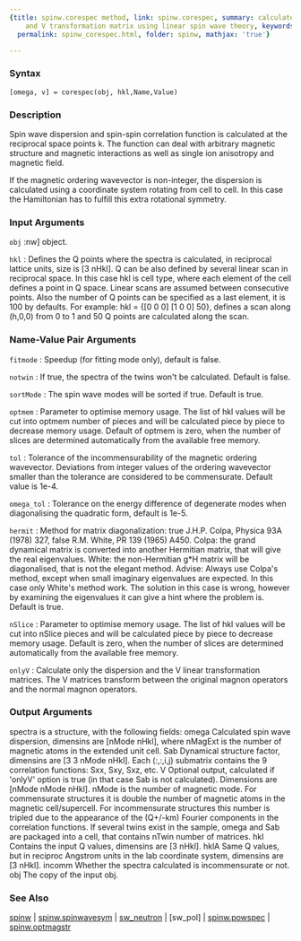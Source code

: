 ```yaml
---
{title: spinw.corespec method, link: spinw.corespec, summary: calculates dispersion
    and V transformation matrix using linear spin wave theory, keywords: sample, sidebar: sw_sidebar,
  permalink: spinw_corespec.html, folder: spinw, mathjax: 'true'}

---
```


### Syntax

`[omega, v] = corespec(obj, hkl,Name,Value)`

### Description

Spin wave dispersion and spin-spin correlation function is calculated at
the reciprocal space points k. The function can deal with arbitrary
magnetic structure and magnetic interactions as well as single ion
anisotropy and magnetic field.
 
If the magnetic ordering wavevector is non-integer, the dispersion is
calculated using a coordinate system rotating from cell to cell. In this
case the Hamiltonian has to fulfill this extra rotational symmetry.
 

### Input Arguments

`obj`
:nw] object.

`hkl`
:      Defines the Q points where the spectra is calculated, in
       reciprocal lattice units, size is [3 nHkl]. Q can be also
       defined by several linear scan in reciprocal space. In this
       case hkl is cell type, where each element of the cell
       defines a point in Q space. Linear scans are assumed
       between consecutive points. Also the number of Q points can
       be specified as a last element, it is 100 by defaults. For
       example: hkl = {[0 0 0] [1 0 0]  50}, defines a scan along
       (h,0,0) from 0 to 1 and 50 Q points are calculated along
       the scan.

### Name-Value Pair Arguments

`fitmode`
: Speedup (for fitting mode only), default is false.

`notwin`
: If true, the spectra of the twins won't be calculated.
  Default is false.

`sortMode`
: The spin wave modes will be sorted if true. Default is
  true.

`optmem`
: Parameter to optimise memory usage. The list of hkl values
  will be cut into optmem number of pieces and will be
  calculated piece by piece to decrease memory usage. Default
  of optmem is zero, when the number of slices are determined
  automatically from the available free memory.

`tol`
: Tolerance of the incommensurability of the magnetic
  ordering wavevector. Deviations from integer values of the
  ordering wavevector smaller than the tolerance are
  considered to be commensurate. Default value is 1e-4.

`omega_tol`
: Tolerance on the energy difference of degenerate modes when
  diagonalising the quadratic form, default is 1e-5.

`hermit`
: Method for matrix diagonalization:
      true      J.H.P. Colpa, Physica 93A (1978) 327,
      false     R.M. White, PR 139 (1965) A450.
  Colpa: the grand dynamical matrix is converted into another
         Hermitian matrix, that will give the real
         eigenvalues.
  White: the non-Hermitian g*H matrix will be diagonalised,
         that is not the elegant method.
  Advise:
  Always use Colpa's method, except when small imaginary
  eigenvalues are expected. In this case only White's method
  work. The solution in this case is wrong, however by
  examining the eigenvalues it can give a hint where the
  problem is.
  Default is true.

`nSlice`
: Parameter to optimise memory usage. The list of hkl values
  will be cut into nSlice pieces and will be calculated piece
  by piece to decrease memory usage. Default is zero, when
  the number of slices are determined automatically from the
  available free memory.

`onlyV`
: Calculate only the dispersion and the V linear
  transformation matrices. The V matrices transform between
  the original magnon operators and the normal magnon
  operators.

### Output Arguments

spectra is a structure, with the following fields:
omega         Calculated spin wave dispersion, dimensins are
              [nMode nHkl], where nMagExt is the number of magnetic
              atoms in the extended unit cell.
Sab           Dynamical structure factor, dimensins are
              [3 3 nMode nHkl]. Each (:,:,i,j) submatrix contains the
              9 correlation functions: Sxx, Sxy, Sxz, etc.
V             Optional output, calculated if 'onlyV' option is true (in
              that case Sab is not calculated). Dimensions are
              [nMode nMode nHkl].
nMode is the number of magnetic mode. For commensurate structures it is
double the number of magnetic atoms in the magnetic cell/supercell. For
incommensurate structures this number is tripled due to the appearance of
the (Q+/-km) Fourier components in the correlation functions.
If several twins exist in the sample, omega and Sab are packaged into a
cell, that contains nTwin number of matrices.
hkl           Contains the input Q values, dimensins are [3 nHkl].
hklA          Same Q values, but in reciproc Angstrom units in the
              lab coordinate system, dimensins are [3 nHkl].
incomm        Whether the spectra calculated is incommensurate or not.
obj           The copy of the input obj.

### See Also

[spinw](spinw.html) \| [spinw.spinwavesym](spinw_spinwavesym.html) \| [sw_neutron](sw_neutron.html) \| [sw_pol] \| [spinw.powspec](spinw_powspec.html) \| [spinw.optmagstr](spinw_optmagstr.html)

